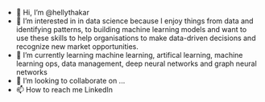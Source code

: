 - 👋 Hi, I’m @hellythakar
- 👀 I’m interested in in data science because I enjoy things from data and identifying patterns, to building machine learning models and want to use these skills to help organisations to make data-driven decisions and recognize new market opportunities.
- 🌱 I’m currently learning machine learning, artifical learning, machine learning ops, data management, deep neural networks and graph neural networks
- 💞️ I’m looking to collaborate on ...
- 📫 How to reach me LinkedIn

<!---
hellythakar/hellythakar is a ✨ special ✨ repository because its `README.md` (this file) appears on your GitHub profile.
You can click the Preview link to take a look at your changes.
--->
